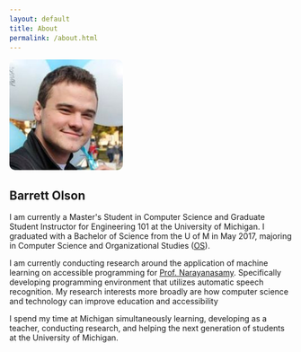 ```yaml
---
layout: default
title: About
permalink: /about.html
---
```



<img src="/assets/img/barrett-balloon.jpg" style="border-radius: 10px; max-width: 100%; height: auto;"> 


## Barrett Olson 

I am currently a Master's Student in Computer Science and Graduate Student Instructor for Engineering 101 at the University of Michigan. I graduated with a Bachelor of Science from the U of M in May 2017, majoring in Computer Science and Organizational Studies ([OS](https://lsa.umich.edu/orgstudies)). 

I am currently conducting research around the application of machine learning on accessible programming for [Prof. Narayanasamy](http://web.eecs.umich.edu/~nsatish/). Specifically developing programming environment that utilizes automatic speech recognition. My research interests more broadly are how computer science and technology can improve education and accessibility 

I spend my time at Michigan simultaneously learning, developing as a teacher, conducting research, and helping the next generation of students at the University of Michigan.
